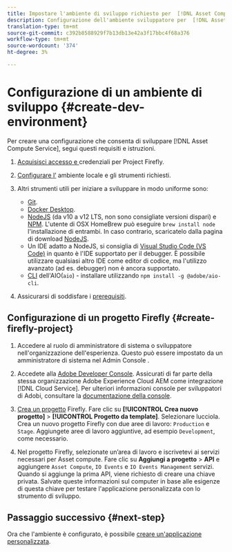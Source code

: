 ```yaml
---
title: Impostare l'ambiente di sviluppo richiesto per  [!DNL Asset Compute Service].
description: Configurazione dell'ambiente sviluppatore per  [!DNL Asset Compute Service] iniziare a creare e testare codice personalizzato.
translation-type: tm+mt
source-git-commit: c392b8588929f7b13db13e42a3f17bbc4f68a376
workflow-type: tm+mt
source-wordcount: '374'
ht-degree: 3%

---
```



# Configurazione di un ambiente di sviluppo {#create-dev-environment}

Per creare una configurazione che consenta di sviluppare [!DNL Asset Compute Service], segui questi requisiti e istruzioni.

1. [Acquisisci accesso e ](https://github.com/AdobeDocs/project-firefly/blob/master/getting_started/setup.md#acquire-access-and-credentials) credenziali per Project Firefly.

1. [Configurare l’](https://github.com/AdobeDocs/project-firefly/blob/master/getting_started/setup.md#local-environment-set-up) ambiente locale e gli strumenti richiesti.

1. Altri strumenti utili per iniziare a sviluppare in modo uniforme sono:

   * [Git](https://git-scm.com/).
   * [Docker Desktop](https://www.docker.com/get-started).
   * [NodeJS](https://nodejs.org) (da v10 a v12 LTS, non sono consigliate versioni dispari) e  [NPM](https://www.npmjs.com). L&#39;utente di OSX HomeBrew può eseguire `brew install node` l&#39;installazione di entrambi. In caso contrario, scaricatelo dalla pagina di download [NodeJS](https://nodejs.org/it/).
   * Un IDE adatto a NodeJS, si consiglia di [Visual Studio Code (VS Code)](https://code.visualstudio.com) in quanto è l&#39;IDE supportato per il debugger. È possibile utilizzare qualsiasi altro IDE come editor di codice, ma l&#39;utilizzo avanzato (ad es. debugger) non è ancora supportato.
   * [CLI](https://github.com/adobe/aio-cli)  dell&#39;AIO(`aio`) - installare utilizzando  `npm install -g @adobe/aio-cli`.

1. Assicurarsi di soddisfare i [prerequisiti](/help/understand-extensibility.md#prerequisites-and-provisioning).

## Configurazione di un progetto Firefly {#create-firefly-project}

1. Accedere al ruolo di amministratore di sistema o sviluppatore nell&#39;organizzazione dell&#39;esperienza. Questo può essere impostato da un amministratore di sistema nel Admin Console [](https://adminconsole.adobe.com/overview).

1. Accedete alla [ Adobe Developer Console](https://console.adobe.io/). Assicurati di far parte della stessa organizzazione Adobe Experience Cloud AEM come integrazione [!DNL Cloud Service]. Per ulteriori informazioni  console per sviluppatori di Adobi, consultare la [documentazione della console](https://www.adobe.io/apis/experienceplatform/console/docs.html).

1. [Crea un progetto](https://www.adobe.io/apis/experienceplatform/project-firefly/docs.html#!AdobeDocs/project-firefly/master/getting_started/first_app.md) Firefly. Fare clic su **[!UICONTROL Crea nuovo progetto]** > **[!UICONTROL Progetto da template]**. Selezionare lucciola. Crea un nuovo progetto Firefly con due aree di lavoro: `Production` e `Stage`. Aggiungete aree di lavoro aggiuntive, ad esempio `Development`, come necessario.

1. Nel progetto Firefly, selezionate un’area di lavoro e iscrivetevi ai servizi necessari per  Asset compute. Fare clic su **Aggiungi a progetto** > **API** e aggiungere `Asset Compute`, `IO Events` e `IO Events Management` servizi. Quando si aggiunge la prima API, viene richiesto di creare una chiave privata. Salvate queste informazioni sul computer in base alle esigenze di questa chiave per testare l&#39;applicazione personalizzata con lo strumento di sviluppo.

## Passaggio successivo {#next-step}

Ora che l&#39;ambiente è configurato, è possibile [creare un&#39;applicazione personalizzata](develop-custom-application.md).

<!-- TBD items for later:
 
* Any steps in the beginning that lead to gotchas later should be called out for caution? For example,
  * don't change some defaults initially
  * know risks when deviating from standard path
  * naming conventions to follow
  * Retrieve and format credentials (YAML file details)
-->

